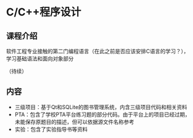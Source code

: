 # C/C++程序设计

## 课程介绍

软件工程专业接触的第二门编程语言（在此之前是否应该安排C语言的学习？），学习基础语法和面向对象部分

（待续）

## 内容

- 三级项目：基于Qt和SQLite的图书管理系统，内含三级项目代码和相关资料
- PTA：包含了学校PTA平台练习题的部分代码。由于平台上的项目已经过期，未能保存原题目的描述，但可以依据源文件名称参考
- 实验：包含了实验指导书等资料
